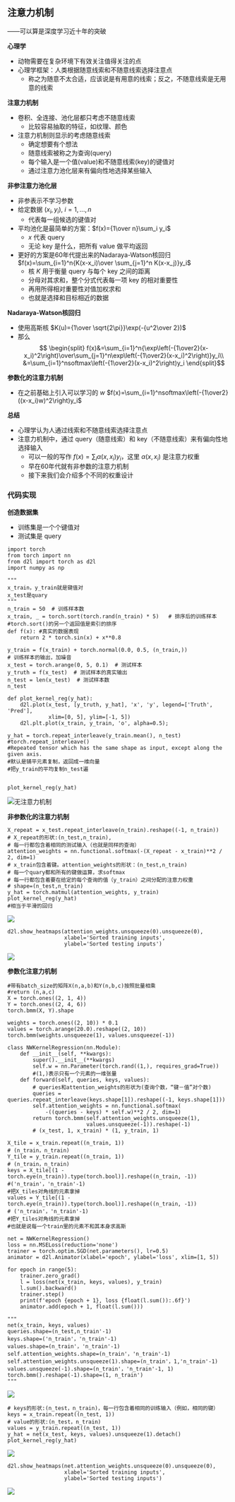 ## 注意力机制

——可以算是深度学习近十年的突破

**心理学**

- 动物需要在复杂环境下有效关注值得关注的点
- 心理学框架：人类根据随意线索和不随意线索选择注意点
  - 称之为随意不太合适，应该说是有用意的线索；反之，不随意线索是无用意的线索

**注意力机制**

- 卷积、全连接、池化层都只考虑不随意线索
  - 比较容易抽取的特征，如纹理、颜色
- 注意力机制则显示的考虑随意线索
  - 确定想要有个想法
  - 随意线索被称之为查询(query)
  - 每个输入是一个值(value)和不随意线索(key)的键值对
  - 通过注意力池化层来有偏向性地选择某些输入

**非参注意力池化层**

- 非参表示不学习参数
- 给定数据 $(x_i,y_i),\ i=1,...,n$
  - 代表每一组候选的键值对
- 平均池化是最简单的方案：$f(x)={1\over n}\sum_i y_i$
  - $x$ 代表 query
  - 无论 key 是什么，把所有 value 做平均返回
- 更好的方案是60年代提出来的Nadaraya-Watson核回归
  $f(x)=\sum_{i=1}^n{K(x-x_i)\over \sum_{j=1}^n K(x-x_j)}y_i$
  - 核 $K$ 用于衡量 query 与每个 key 之间的距离
  - 分母对其求和，整个分式代表每一项 key 的相对重要性
  - 再用所得相对重要性对值加权求和
  - 也就是选择和目标相近的数据

**Nadaraya-Watson核回归**

- 使用高斯核 $K(u)={1\over \sqrt{2\pi}}\exp(-{u^2\over 2})$
- 那么
  $$
  \begin{split}
  f(x)&=\sum_{i=1}^n{\exp\left(-{1\over2}(x-x_i)^2\right)\over\sum_{j=1}^n\exp\left(-{1\over2}(x-x_i)^2\right)}y_i\\
  &=\sum_{i=1}^nsoftmax\left(-{1\over2}(x-x_i)^2\right)y_i
  \end{split}$$

**参数化的注意力机制**

- 在之前基础上引入可以学习的 $w$
  $f(x)=\sum_{i=1}^nsoftmax\left(-{1\over2}((x-x_i)w)^2\right)y_i$

**总结**

- 心理学认为人通过线索和不随意线索选择注意点
- 注意力机制中，通过 query（随意线索）和 key（不随意线索）来有偏向性地选择输入
  - 可以一般的写作 $f(x)=\sum_i\alpha(x,x_i)y_i$，这里 $\alpha(x,x_i)$ 是注意力权重
  - 早在60年代就有非参数的注意力机制
  - 接下来我们会介绍多个不同的权重设计

### 代码实现

**创造数据集**

- 训练集是一个个键值对
- 测试集是 query
```
import torch
from torch import nn
from d2l import torch as d2l
import numpy as np

"""
x_train，y_train就是键值对
x_test是quary
"""
n_train = 50  # 训练样本数
x_train, _ = torch.sort(torch.rand(n_train) * 5)   # 排序后的训练样本
#torch.sort()的另一个返回值是索引的排序
def f(x): #真实的数据表现
    return 2 * torch.sin(x) + x**0.8

y_train = f(x_train) + torch.normal(0.0, 0.5, (n_train,))
# 训练样本的输出，加噪音
x_test = torch.arange(0, 5, 0.1)  # 测试样本
y_truth = f(x_test)  # 测试样本的真实输出
n_test = len(x_test)  # 测试样本数
n_test

def plot_kernel_reg(y_hat):
    d2l.plot(x_test, [y_truth, y_hat], 'x', 'y', legend=['Truth', 'Pred'],
             xlim=[0, 5], ylim=[-1, 5])
    d2l.plt.plot(x_train, y_train, 'o', alpha=0.5);

y_hat = torch.repeat_interleave(y_train.mean(), n_test)
#torch.repeat_interleave()
#Repeated tensor which has the same shape as input, except along the given axis.
#默认是铺平元素复制，返回成一维向量
#把y_train的平均复制n_test遍


plot_kernel_reg(y_hat)
```
![无注意力机制](\Images/052-01.png)

**非参数化的注意力机制**

```
X_repeat = x_test.repeat_interleave(n_train).reshape((-1, n_train))
# X_repeat的形状:(n_test,n_train),
# 每一行都包含着相同的测试输入（也就是同样的查询）
attention_weights = nn.functional.softmax(-(X_repeat - x_train)**2 / 2, dim=1)
# x_train包含着键。attention_weights的形状：(n_test,n_train)
# 每一个quary都和所有的键做运算，求softmax
# 每一行都包含着要在给定的每个查询的值（y_train）之间分配的注意力权重
# shape=(n_test,n_train)
y_hat = torch.matmul(attention_weights, y_train)
plot_kernel_reg(y_hat)
#相当于平滑的回归
```
![](\Images/052-02.png)

```
d2l.show_heatmaps(attention_weights.unsqueeze(0).unsqueeze(0),
                  xlabel='Sorted training inputs',
                  ylabel='Sorted testing inputs')
```
![](\Images/052-03.png)

**参数化注意力机制**

```
#带有batch_size的矩阵X(n,a,b)和Y(n,b,c)按照批量相乘
#return (n,a,c)
X = torch.ones((2, 1, 4))
Y = torch.ones((2, 4, 6))
torch.bmm(X, Y).shape

weights = torch.ones((2, 10)) * 0.1
values = torch.arange(20.0).reshape((2, 10))
torch.bmm(weights.unsqueeze(1), values.unsqueeze(-1))

class NWKernelRegression(nn.Module):
    def __init__(self, **kwargs):
        super().__init__(**kwargs)
        self.w = nn.Parameter(torch.rand((1,), requires_grad=True))
        #(1,)表示只有一个元素的一维张量
    def forward(self, queries, keys, values):
        # queries和attention_weights的形状为(查询个数，“键－值”对个数)
        queries = queries.repeat_interleave(keys.shape[1]).reshape((-1, keys.shape[1]))
        self.attention_weights = nn.functional.softmax(
            -((queries - keys) * self.w)**2 / 2, dim=1)
        return torch.bmm(self.attention_weights.unsqueeze(1),
                         values.unsqueeze(-1)).reshape(-1)
        # (x_test, 1, x_train) * (1, y_train, 1)

X_tile = x_train.repeat((n_train, 1))
# (n_train，n_train)
Y_tile = y_train.repeat((n_train, 1))
# (n_train，n_train)
keys = X_tile[(1 - torch.eye(n_train)).type(torch.bool)].reshape((n_train, -1))
#('n_train'，'n_train'-1)
#把X_tiles对角线的元素拿掉
values = Y_tile[(1 - torch.eye(n_train)).type(torch.bool)].reshape((n_train, -1))
# ('n_train'，'n_train'-1)
#把Y_tiles对角线的元素拿掉
#也就是说每一个train里的元素不和其本身求高斯
```
```
net = NWKernelRegression()
loss = nn.MSELoss(reduction='none')
trainer = torch.optim.SGD(net.parameters(), lr=0.5)
animator = d2l.Animator(xlabel='epoch', ylabel='loss', xlim=[1, 5])

for epoch in range(5):
    trainer.zero_grad()
    l = loss(net(x_train, keys, values), y_train)
    l.sum().backward()
    trainer.step()
    print(f'epoch {epoch + 1}, loss {float(l.sum()):.6f}')
    animator.add(epoch + 1, float(l.sum()))

"""
net(x_train, keys, values)
queries.shape=(n_test,n_train'-1)
keys.shape=('n_train'，'n_train'-1)
values.shape=(n_train'，'n_train'-1)
self.attention_weights.shape=(n_train'，'n_train'-1)
self.attention_weights.unsqueeze(1).shape=(n_train'，1,'n_train'-1)
values.unsqueeze(-1).shape=(n_train'，'n_train'-1, 1)
torch.bmm().reshape(-1).shape=(1, n_train')
"""
```
![](Images/052-04.png)

```
# keys的形状:(n_test，n_train)，每一行包含着相同的训练输入（例如，相同的键）
keys = x_train.repeat((n_test, 1))
# value的形状:(n_test，n_train)
values = y_train.repeat((n_test, 1))
y_hat = net(x_test, keys, values).unsqueeze(1).detach()
plot_kernel_reg(y_hat)
```
![](Images/052-05.png)

```
d2l.show_heatmaps(net.attention_weights.unsqueeze(0).unsqueeze(0),
                  xlabel='Sorted training inputs',
                  ylabel='Sorted testing inputs')
```
![](Images/052-06.png)
